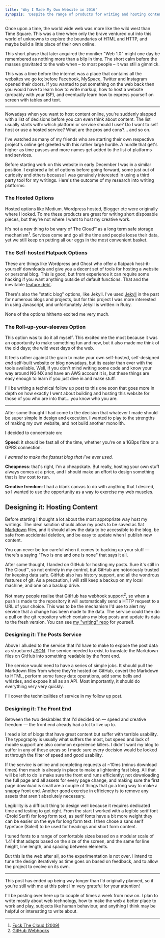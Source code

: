 ```yaml
---
title: 'Why I Made My Own Website in 2016'
synopsis: 'Despite the range of products for writing and hosting content online, I decided to go from scratch.'
---
```

Once upon a time, the world wide web was more like the wild west than Time Square. This was a time when only the brave ventured out into this world of unknowns to explore the boundaries of HTML and HTTP, and maybe build a little place of their own online.

This short phase that later acquired the moniker "Web 1.0" might one day be remembered as nothing more than a blip in time. The short calm before the masses gravitated to the web when – to most people – it was still a gimmick.

This was a time before the internet was a place that contains all the websites we go to; before Facebook, MySpace, Twitter and Instagram opened their doors. If you wanted to put something on the web back then you would have to learn how to write markup, how to host a website (probably with your ISP), and eventually learn how to express yourself on screen with tables and text. 

***

Nowadays when you want to host content online, you're suddenly slapped with a list of decisions before you can even think about content. The list usually starts with: which platform or service should I use? Do I want to self host or use a hosted service? What are the pros and cons?… and so on.

I've watched as many of my friends who are starting their own respective project's online get greeted with this rather large hurdle. A hurdle that get's higher as time passes and more names get added to the list of platforms and services.

Before starting work on this website in early December I was in a similar position. I explored a lot of options before going forward, some just out of curiosity and others because I was genuinely interested in using a third party tool for my writings. Here's the outcome of my research into writing platforms:

### The Hosted Options
Hosted options like Medium, Wordpress hosted, Blogger etc were originally where I looked. To me these products are great for writing short disposable pieces, but they're not where I want to host my creative work. 

It's not a new thing to be wary of The Cloud™ as a long term safe storage mechanism<sup>1</sup>. Services come and go all the time and people loose their data, yet we still keep on putting all our eggs in the most convenient basket.

### The Self-hosted Flatpack Options

These are things like Wordpress and Ghost who offer a flatpack host-it-yourself downloads and give you a decent set of tools for hosting a website or personal blog. This is good, but from experience it can require some hacking if you want anything outside of default functions. That and the inevitable [feature debt](https://en.wikipedia.org/wiki/Technical_debt). 

There's also the "static blog" options, like Jekyll. I've used [Jekyll](https://jekyllrb.com/) in the past for numerous blogs and projects, but for this project I was more interested in using Javascript, and unfortunately Jekyll is written in Ruby.

None of the options hitherto excited me very much.

### The Roll-up-your-sleeves Option

This option was to do it all myself. This excited me the most because it was an opportunity to make something fun and new, but it also made me think of the old days; the wild west days of the web.

It feels rather against the grain to make your own self-hosted, self-designed _and_ self-built website or blog nowadays, but its easier than ever with the tools available. Well, if you don't mind writing some code and know your way around NGINX and have an AWS account it is, but these things are easy enough to learn if you just dive in and make stuff.

I'll be writing a technical follow up post to this one soon that goes more in depth on how exactly I went about building and hosting this website for those of you who are into that… you know who you are.

***

After some thought I had come to the decision that whatever I made should be super simple in design and execution. I wanted to play to the strengths of making my own website, and not build another monolith. 

I decided to concentrate on:

**Speed**: it should be fast all of the time, whether you're on a 1GBps fibre or a GPRS connection.

_I wanted to make the fastest blog that I've ever used._

**Cheapness**: that's right, I'm a cheapskate. But really, hosting your own stuff always comes at a price, and I should make an effort to design something that is low cost to run.

**Creative freedom**: I had a blank canvas to do with anything that I desired, so I wanted to use the opportunity as a way to exercise my web muscles.

## Designing it: Hosting Content
Before starting I thought a lot about the most appropriate way host my writings. The ideal solution should allow my posts to be saved as flat [Markdown](https://daringfireball.net/projects/markdown/) files, and it should allow the data to be accessible to the blog, be safe from accidental deletion, and be easy to update when I publish new content. 

You can never be too careful when it comes to backing up your stuff — there's a saying "Two is one and one is none" that says it all.

After some thought, I landed on GitHub for hosting my posts. Sure it's still in The Cloud™, so not entirely in my control, but GitHub are notoriously trusted for keeping data safe. GitHub also has history support, and all the wondrous features of git. As a precaution, I will still keep a backup on my local machine, and one on a backup drive.

Not many people realise that GitHub has webhook support<sup>2</sup>, so when a push is made to the repository it will automatically send a HTTP request to a URL of your choice. This was to be the mechanism I'd use to alert my service that a change has been made to the data. The service could then do a pull on the git repository which contains my blog posts and update its data to the fresh version. You can see [my "writing" repo](https://github.com/jasonhowmans/writing) for yourself.

### Designing it: The Posts Service
Above I alluded to the service that I'd have to make to expose the post data as structured [JSON](http://www.json.org). The service needed to exist to translate the Markdown files on GitHub into something readable by the front end.

The service would need to have a series of simple jobs. It should pull the Markdown files from where they're hosted on GitHub, covert the Markdown to HTML, perform some fancy date operations, add some bells and whistles, and expose it all as an API. Most importantly, it should do everything very very quickly.

I'll cover the technicalities of service in my follow up post.

### Designing it: The Front End
Between the two desirables that I'd decided on — speed and creative freedom — the front end already had a lot to live up to. 

I read a lot of blogs that have great content but suffer with terrible usability. The typography is usually what suffers the most, but speed and lack of mobile support are also common experience killers. I didn't want my blog to suffer in any of these areas so I made sure every decision would be looked at through the filter of speed and good usability.

If the service is online and completing requests at ~10ms (minus download times) then much is already in place to make a lightening fast blog. All that will be left to do is make sure the front end runs efficiently; not downloading the full page and all assets for every page change, and making sure the first page download is small are a couple of things that go a long way to make a snappy front end. Another good exercise in efficiency is to remove any assets that aren't absolutely necessary.

Legibility is a difficult thing to design well because it requires dedicated time and testing to get right. From the start I worked with a legible serif font (Droid Serif) for long form text, as serif fonts have a bit more weight they can be easier on the eye for long form text. I then chose a sans serif typeface (Soleil) to be used for headings and short form content.

I tuned fonts to a range of comfortable sizes based on a modular scale of 1.414 that adapts based on the size of the screen, and the same for line height, line length, and spacing between elements.

But this is the web after all, so the experimentation is not over. I intend to tune the design iteratively as time goes on based on feedback, and to allow the project to evolve on its own.

***

This post has ended up being way longer than I'd originally planned, so if you're still with me at this point I'm very grateful for your attention! 

I'll be posting over here up to couple of times a week from now on. I plan to write mostly about web technology, how to make the web a better place to work and play, subjects like human behaviour, and anything I think may be helpful or interesting to write about.

***

1. [Fuck The Cloud (2009)](http://ascii.textfiles.com/archives/1717)
2. [GitHub Webhooks](https://developer.github.com/webhooks/)
